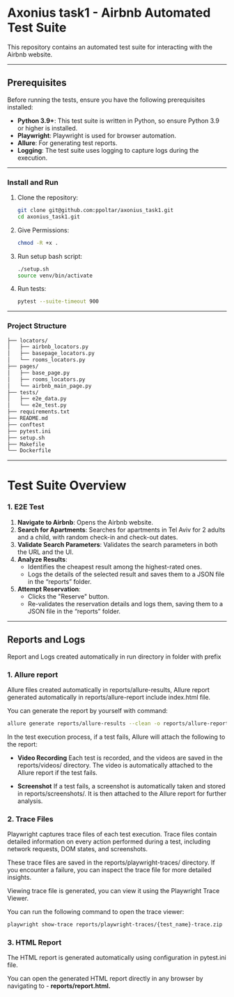 # Axonius task1 - Airbnb Automated Test Suite

This repository contains an automated test suite for interacting with the Airbnb website.

---

## Prerequisites

Before running the tests, ensure you have the following prerequisites installed:

- **Python 3.9+**: This test suite is written in Python, so ensure Python 3.9 or higher is installed.
- **Playwright**: Playwright is used for browser automation.
- **Allure**: For generating test reports.
- **Logging**: The test suite uses logging to capture logs during the execution.
---
### Install and Run

1. Clone the repository:
   ```bash
   git clone git@github.com:ppoltar/axonius_task1.git
   cd axonius_task1.git
    ```
2. Give Permissions:
    ```bash
    chmod -R +x .
    ```
3. Run setup bash script:
    ```bash
    ./setup.sh
    source venv/bin/activate
    ```
4. Run tests:
   ```bash
   pytest --suite-timeout 900
   ```
--- 
### Project Structure

```bash
├── locators/               
│   ├── airbnb_locators.py  
│   ├── basepage_locators.py
│   └── rooms_locators.py    
├── pages/                  
│   ├── base_page.py   
│   ├── rooms_locators.py        
│   └── airbnb_main_page.py  
├── tests/                  
│   ├── e2e_data.py
│   └── e2e_test.py                        
├── requirements.txt        
├── README.md
├── conftest
├── pytest.ini
├── setup.sh 
├── Makefile               
└── Dockerfile                
```
---
# Test Suite Overview

### 1. **E2E Test**
1. **Navigate to Airbnb**: Opens the Airbnb website.
2. **Search for Apartments**: Searches for apartments in Tel Aviv for 2 adults and a child, with random check-in and check-out dates.
3. **Validate Search Parameters**: Validates the search parameters in both the URL and the UI.
4. **Analyze Results**:
   - Identifies the cheapest result among the highest-rated ones.
   - Logs the details of the selected result and saves them to a JSON file in the “reports” folder.
5. **Attempt Reservation**:
   - Clicks the "Reserve" button.
   - Re-validates the reservation details and logs them, saving them to a JSON file in the “reports” folder.
---

## Reports and Logs

Report and Logs created automatically in run directory in folder with prefix <reports/>

### 1. Allure report
Allure files created automatically in reports/allure-results, 
Allure report generated automatically in reports/allure-report include index.html file.

You can generate the report by yourself with command:
```bash
allure generate reports/allure-results --clean -o reports/allure-report
```

In the test execution process, if a test fails, Allure will attach the following to the report:

- **Video Recording**
Each test is recorded, and the videos are saved in the reports/videos/ directory. The video is automatically attached to the Allure report if the test fails.

- **Screenshot**
If a test fails, a screenshot is automatically taken and stored in reports/screenshots/. It is then attached to the Allure report for further analysis.


### 2. Trace Files
Playwright captures trace files of each test execution. Trace files contain detailed information on every action performed during a test, including network requests, DOM states, and screenshots.

These trace files are saved in the reports/playwright-traces/ directory. If you encounter a failure, you can inspect the trace file for more detailed insights.

Viewing trace file is generated, you can view it using the Playwright Trace Viewer. 

You can run the following command to open the trace viewer:
```bash
playwright show-trace reports/playwright-traces/{test_name}-trace.zip
```


### 3. HTML Report
The HTML report is generated automatically using configuration in pytest.ini file.

You can open the generated HTML report directly in any browser by navigating to - **reports/report.html.**